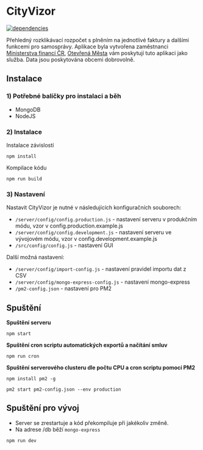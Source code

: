 # CityVizor

[![dependencies](https://david-dm.org/otevrena-data-mfcr/CityVizor.svg)](https://david-dm.org/otevrena-data-mfcr/CityVizor)

Přehledný rozklikávací rozpočet s plněním na jednotlivé faktury a dalšími funkcemi pro samosprávy. Aplikace byla vytvořena zaměstnanci [Ministerstva financí ČR](http://www.mfcr.cz), [Otevřená Města](http://www.otevrenamesta.cz/) vám poskytují tuto aplikaci jako služba. Data jsou poskytována obcemi dobrovolně.

## Instalace

### 1) Potřebné balíčky pro instalaci a běh

- MongoDB
- NodeJS

### 2) Instalace

Instalace závislostí

```
npm install
```

Kompilace kódu

```
npm run build
```

### 3) Nastavení

Nastavit CityVizor je nutné v následujících konfiguračních souborech:

- ```/server/config/config.production.js``` - nastavení serveru v produkčním módu, vzor v config.production.example.js
- ```/server/config/config.development.js``` - nastavení serveru ve vývojovém módu, vzor v config.development.example.js
- ```/src/config/config.js``` - nastavení GUI

Další možná nastavení:

- ```/server/config/import-config.js``` - nastavení pravidel importu dat z CSV
- ```/server/config/mongo-express-config.js``` - nastavení mongo-express
- ```/pm2-config.json``` - nastavení pro PM2

## Spuštění

**Spuštění serveru**

```
npm start
```

**Spuštění cron scriptu automatických exportů a načítání smluv**

```
npm run cron
```

**Spuštění serverového clusteru dle počtu CPU a cron scriptu pomocí PM2**

```
npm install pm2 -g

pm2 start pm2-config.json --env production
```

## Spuštění pro vývoj

- Server se zrestartuje a kód překompiluje při jakékoliv změně.
- Na adrese /db běží ```mongo-express```

```
npm run dev
```
